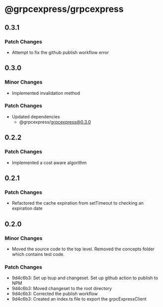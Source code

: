 # @grpcexpress/grpcexpress

## 0.3.1

### Patch Changes

- Attempt to fix the github publish workflow error

## 0.3.0

### Minor Changes

- Implemented invalidation method

### Patch Changes

- Updated dependencies
  - @grpcexpress/grpcexpress@0.3.0

## 0.2.2

### Patch Changes

- Implemented a cost aware algorithm

## 0.2.1

### Patch Changes

- Refactored the cache expiration from setTimeout to checking an expiration date

## 0.2.0

### Minor Changes

- Moved the source code to the top level. Removed the concepts folder which contains test code.

### Patch Changes

- 9d4c6b3: Set up tsup and changeset. Set up github action to publish to NPM
- 9d4c6b3: Moved changeset to the root directory
- 9d4c6b3: Corrected the publish workflow
- 9d4c6b3: Created an index.ts file to export the grpcExpressClient
